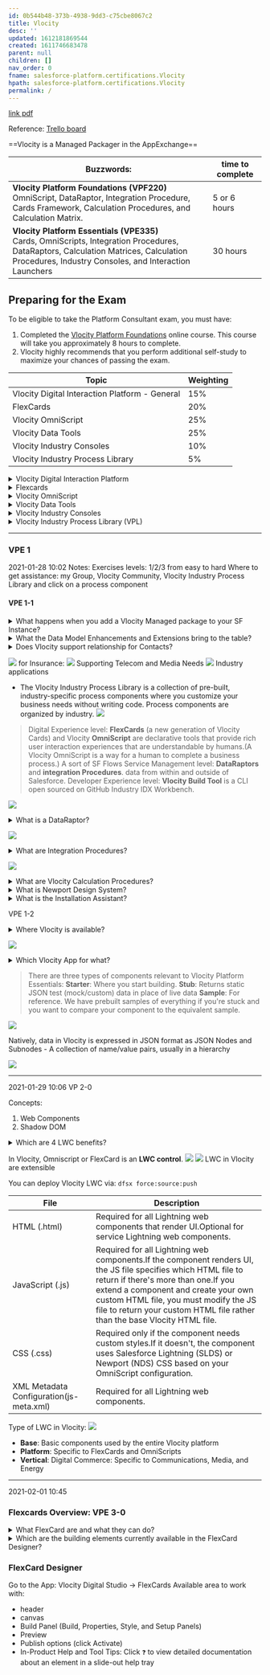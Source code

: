 ```yaml
---
id: 0b544b48-373b-4938-9dd3-c75cbe8067c2
title: Vlocity
desc: ''
updated: 1612181869544
created: 1611746683478
parent: null
children: []
nav_order: 0
fname: salesforce-platform.certifications.Vlocity
hpath: salesforce-platform.certifications.Vlocity
permalink: /
---
```

[link pdf](/assets/pdfs/VlocityCertificationProgramGuide.pdf)

Reference: [Trello board](https://trello.com/b/fTeWCQ5f/vlocity)

==Vlocity is a Managed Packager in the AppExchange==

| Buzzwords:                                                                                                                                                                                        | time to complete |
| ------------------------------------------------------------------------------------------------------------------------------------------------------------------------------------------------- | ---------------- |
| **Vlocity Platform Foundations (VPF220)** <br> OmniScript, DataRaptor, Integration Procedure, Cards Framework, Calculation Procedures, and Calculation Matrix.                                    | 5 or 6 hours     |
| **Vlocity Platform Essentials (VPE335)** <br> Cards, OmniScripts, Integration Procedures, DataRaptors, Calculation Matrices, Calculation Procedures, Industry Consoles, and Interaction Launchers | 30 hours         |

## Preparing for the Exam

To be eligible to take the Platform Consultant exam, you must have:

1. Completed the [Vlocity Platform Foundations](https://vlocity-university.litmos.com/?C=2436808) online course. This course will take you approximately 8 hours to complete.
2. Vlocity highly recommends that you perform additional self-study to maximize your chances of passing the exam.

| Topic                                          | Weighting |
| ---------------------------------------------- | --------- |
| Vlocity Digital Interaction Platform - General | 15%       |
| FlexCards                                      | 20%       |
| Vlocity OmniScript                             | 25%       |
| Vlocity Data Tools                             | 25%       |
| Vlocity Industry Consoles                      | 10%       |
| Vlocity Industry Process Library               | 5%        |

<details><summary>
Vlocity Digital Interaction Platform
</summary>

- Explain the principles behind the Vlocity solution and Vlocity's alignment with Salesforce

- Describe the layers and the uses of the key components of the Digital Interaction Platform 

- Explain the purpose and benefits of the Vlocity Data model for each industry
  </details>
  <details><summary>
  Flexcards
  </summary>

- Explain when you should use FlexCards

- Describe the types of information and actions that are best suited to FlexCards

- Describe the key capabilities of FlexCards

- Describe the FlexCard Designer

- Explain the purpose of FlexCard data sources

- Explain how FlexCards display fields and actions 

- Determine the fields and actions to display on a FlexCard

- Explain how FlexCards display external data (data from outside of Salesforce)

- Explain the purpose of FlexCard flyouts and when to use them

- Explain the purpose of FlexCard states and how a FlexCard's appearance can change based on conditions
  </details>
  <details><summary>
  Vlocity OmniScript
  </summary>

- Explain when you should use Vlocity OmniScripts

- Describe the key capabilities of Vlocity OmniScript

- Give examples of the user experience

- Describe the Vlocity OmniScript Designer

- Explain the purpose and capabilities of OmniScript elements, and recognize how they are categorized

- Explain the basic structure of an OmniScript

- Explain how OmniScripts display data and describe the data sources

- List and explain the best practices for designing OmniScripts
  </details>
  <details><summary>
  Vlocity Data Tools
  </summary>

- Explain the purpose, key capabilities, and benefits of Integration Procedures

- Describe how Integration Procedures help synthesize data sources for Cards and Layouts

- Describe how you can use Integration Procedures to display external data on a Vlocity Card

- Describe the Vlocity Integration Procedure Designer

- Describe Vlocity DataRaptors and the purpose and capabilities of each DataRaptor type

- Explain how Integration Procedures and DataRaptors get and save data for an OmniScript

- Describe the Vlocity DataRaptor Designer

- Explain the purpose and key capabilities of Calculation Matrices and Calculation Procedures
  </details>
  <details><summary>
  Vlocity Industry Consoles
  </summary>

- Describe the advantages of the 360° view for customers

- Explain the functionality of Vlocity custom components that can be used in an industry console

- Explain the purpose and capabilities of the Vlocity Interaction Launcher
  </details>
  <details><summary>
  Vlocity Industry Process Library (VPL)
  </summary>

- Explain the advantages of using the Vlocity Industry Process Library

- Describe how to access and use the Vlocity Industry Process Library
  </details>

* * *

### VPE 1

2021-01-28 10:02
Notes:
Exercises levels: 1/2/3 from easy to hard
Where to get assistance: my Group, Vlocity Community, Vlocity Industry Process Library and click on a process component

#### VPE 1-1

<details><summary>
What happens when you add a Vlocity Managed package to your SF Instance?
</summary>
The integration change the UI
</details>
<details><summary>
What the Data Model Enhancements and Extensions bring to the table?
</summary>

Vlocity:

1. enhance existing standard Salesforce objects and fields
2. and/or add additional custom Salesforce objects and fields
   </details>
   <details><summary>
   Does Vlocity support relationship for Contacts?
   </summary>

YEs, they can be can be clarified as **family**, and grouped together in a **household**, or as **business relationships**. 

</details>

![](/dendron-template/assets/images/2021-01-28-10-17-46.png)
for Insurance:
![](/dendron-template/assets/images/2021-01-28-10-19-00.png)
Supporting Telecom and Media Needs
![](/dendron-template/assets/images/2021-01-28-10-22-27.png)
Industry applications

- The Vlocity Industry Process Library is a collection of pre-built, industry-specific process components where you customize your business needs without writing code. Process components are organized by industry.
  ![](/dendron-template/assets/images/2021-01-28-11-01-20.png)

> Digital Experience level:
> **FlexCards** (a new generation of Vlocity Cards) and Vlocity **OmniScript** are declarative tools that provide rich user interaction experiences that are understandable by humans.(A Vlocity OmniScript is a way for a human to complete a business process.) A sort of SF Flows
> Service Management level:
> **DataRaptors** and **integration Procedures**.
> data from within and outside of Salesforce.
> Developer Experience level:
> **Vlocity Build Tool** is a CLI open sourced on GitHub
> Industry IDX Workbench.

![](/dendron-template/assets/images/2021-01-28-11-19-44.png)

<details><summary>
What is a DataRaptor?
</summary>

- Get and transform data from Salesforce (DataRaptor Extract)
- Transform and save data to Salesforce (DataRaptor Load)
- Transform any data (DataRaptor Transform)
  </details>

![](/dendron-template/assets/images/2021-01-28-11-23-38.png)

<details><summary>
What are Integration Procedures?
</summary>

Vlocity Integration Procedures are declarative, **server-side processes** that execute **multiple actions in a single server call**.

</details>

![](/dendron-template/assets/images/2021-01-28-11-27-27.png)

<details><summary>
What are Vlocity Calculation Procedures?
</summary>
They are another important cross-industry tool that allows us to configure complex math procedurally on top of the Salesforce platform.
</details>

<details><summary>
What is Newport Design System?
</summary>

**Newport Design System** is a Vlocity CSS framework tool for designers and web developers to easily restyle all Vlocity components in a single place and generate custom, optimized CSS that can be used in all future pages including non-Vlocity and non-Salesforce pages

</details>

<details><summary>
What is the Installation Assistant?
</summary>

This tool reduces upgrade effort and assists in **adoption of the latest product functionality**.

</details>

VPE 1-2

<details><summary>
Where Vlocity is available?
</summary>

 Vlocity is Accessible through multiple channels (on Any Device and Any Channel)

</details>

![](/dendron-template/assets/images/2021-01-28-13-45-27.png)

<details><summary>
Which Vlocity App for what?
</summary>

The Vlocity **Digital Studio** app contains the Vlocity Designer Tabs for Vlocity **Platform Essentials**. Use the **VU Console** app to build an **industry console**. The other apps are for use in other Vlocity courses.

</details>

> There are three types of components relevant to Vlocity Platform Essentials:
> **Starter**: Where you start building.
> **Stub**: Returns static JSON test (mock/custom) data in place of live data
> **Sample**: For reference. We have prebuilt samples of everything if you're stuck and you want to compare your component to the equivalent sample.

![](/dendron-template/assets/images/2021-01-28-14-14-53.png)

Natively, data in Vlocity is expressed in JSON format as JSON Nodes and Subnodes - A collection of name/value pairs, usually in a hierarchy

![](/dendron-template/assets/images/2021-01-28-14-16-52.png)

* * *

2021-01-29 10:06
VP 2-0

Concepts:

1. Web Components
2. Shadow DOM

<details><summary>
Which are 4 LWC benefits?
</summary>

- Low Total Cost of Ownership (TCO)
- High Performance (LWC will load up to 300% faster than their predecessors)
- They’re OmniChannel-enabled
- They’re extremely flexible
  </details>

In Vlocity, Omniscript or FlexCard is an **LWC control**. 
![](/dendron-template/assets/images/2021-01-29-10-41-17.png)
![](/dendron-template/assets/images/2021-01-29-10-43-05.png)
LWC in Vlocity are extensible

You can deploy Vlocity LWC via:
`dfsx force:source:push`

| File                                    | Description                                                                                                                                                                                                                                                                                                         |
| --------------------------------------- | ------------------------------------------------------------------------------------------------------------------------------------------------------------------------------------------------------------------------------------------------------------------------------------------------------------------- |
| HTML (.html)                            | Required for all Lightning web components that render UI.Optional for service Lightning web components.                                                                                                                                                                                                             |
| JavaScript (.js)                        | Required for all Lightning web components.If the component renders UI, the JS file specifies which HTML file to return if there's more than one.If you extend a component and create your own custom HTML file, you must modify the JS file to return your custom HTML file rather than the base Vlocity HTML file. |
| CSS (.css)                              | Required only if the component needs custom styles.If it doesn't, the component uses Salesforce Lightning (SLDS) or Newport (NDS) CSS based on your OmniScript configuration.                                                                                                                                       |
| XML Metadata Configuration(js-meta.xml) | Required for all Lightning web components.                                                                                                                                                                                                                                                                          |

Type of LWC in Vlocity:
![](/dendron-template/assets/images/2021-01-29-11-49-33.png)

- **Base**: Basic components used by the entire Vlocity platform
- **Platform**: Specific to FlexCards and OmniScripts
- **Vertical**: Digital Commerce: Specific to Communications, Media, and Energy

* * *

2021-02-01 10:45

### Flexcards Overview: VPE 3-0

<details><summary>
What FlexCard are and what they can do?
</summary>

**FlexCards summarize contextual information at a glance.**

- Most FlexCards provide this combination of **information** and **actions**.
  **FlexCards are the beginning and ending point for customer transactions**
  **We can view FlexCards on any device or channel**
  **A FlexCard can display data from multiple data sources**
  **We build FlexCards quickly using drag and drop elements** (Within OmniStudio)
  **FlexCards have a WYSIWYG editor for controlling their layout and style**
  **FlexCard Actions are relevant to the context of the card**
- id est (that is), Update Case action opens a second tab for the Update Case Details guided interaction, which is an LWC OmniScript.
  **FlexCards are reusable and embeddable in other FlexCards** (a.k.a. Child FlexCards)
  **FlexCards display more detail on demand with Flyouts**
- A Flyout is another FlexCard that appears when you click an action on a FlexCard. A Flyout displays:
  additional of secondary information
  **FlexCards have multiple states that display based on conditions**
- i.e., a _FlexCard state_ determines what the user **can see and do** on the card.
  **We can embed a FlexCard inside an OmniScript**
  Obviously, the action that start has a visual UI... i.e. a a FlexCard in a LWC OmniScript
  </details>

<details><summary>
Which are the building elements currently available in the FlexCard Designer?
</summary>

| Simple UI elements include: | The more advanced UI elements are: |
| --------------------------- | ---------------------------------- |
| Action                      | Chart                              |
| Block                       | Custom LWC                         |
| Field                       | Datatable                          |
| Icon                        | FlexCard                           |
| Image                       | State                              |
| Menu                        |                                    |
| Text                        |                                    |
| Toggle                      |                                    |

</details>

### FlexCard Designer

Go to the App: Vlocity Digital Studio -> FlexCards
Available area to work with:

- header 
- canvas
- Build Panel (Build, Properties, Style, and Setup Panels)
- Preview
- Publish options (click Activate)
- In-Product Help and Tool Tips: Click `❓` to view detailed documentation about an element in a slide-out help tray

